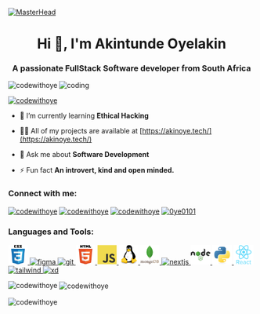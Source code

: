 [![MasterHead](https://media2.giphy.com/media/zhxGnB66MyK4iczQYy/giphy.gif?cid=ecf05e4775ezch201k91qu723e34ud4iamtb9ljip1hn9mni&ep=v1_gifs_search&rid=giphy.gif&ct=g)](https://akinoye.tech)
<h1 align="center">Hi 👋, I'm Akintunde Oyelakin</h1>
<h3 align="center">A passionate FullStack Software developer from South Africa</h3>
<img align="right" alt="coding" width="400" src="https://gifdb.com/images/high/monkey-laptop-coding-miys12p5izw3s11s.webp">


<p align="left"> <img src="https://komarev.com/ghpvc/?username=codewithoye&label=Profile%20views&color=0e75b6&style=flat" alt="codewithoye" /> </p>

<p align="left"> <a href="https://twitter.com/codewithoye" target="blank"><img src="https://img.shields.io/twitter/follow/codewithoye?logo=twitter&style=for-the-badge" alt="codewithoye" /></a> </p>

- 🌱 I’m currently learning **Ethical Hacking**

- 👨‍💻 All of my projects are available at [https://akinoye.tech/](https://akinoye.tech/)

- 💬 Ask me about **Software Development**

- ⚡ Fun fact **An introvert, kind and open minded.**

<h3 align="left">Connect with me:</h3>
<p align="left">
<a href="https://twitter.com/codewithoye" target="blank"><img align="center" src="https://raw.githubusercontent.com/rahuldkjain/github-profile-readme-generator/master/src/images/icons/Social/twitter.svg" alt="codewithoye" height="30" width="40" /></a>
<a href="https://fb.com/codewithoye" target="blank"><img align="center" src="https://raw.githubusercontent.com/rahuldkjain/github-profile-readme-generator/master/src/images/icons/Social/facebook.svg" alt="codewithoye" height="30" width="40" /></a>
<a href="https://instagram.com/codewithoye" target="blank"><img align="center" src="https://raw.githubusercontent.com/rahuldkjain/github-profile-readme-generator/master/src/images/icons/Social/instagram.svg" alt="codewithoye" height="30" width="40" /></a>
<a href="https://discord.gg/0ye0101" target="blank"><img align="center" src="https://raw.githubusercontent.com/rahuldkjain/github-profile-readme-generator/master/src/images/icons/Social/discord.svg" alt="0ye0101" height="30" width="40" /></a>
</p>

<h3 align="left">Languages and Tools:</h3>
<p align="left"> <a href="https://www.w3schools.com/css/" target="_blank" rel="noreferrer"> <img src="https://raw.githubusercontent.com/devicons/devicon/master/icons/css3/css3-original-wordmark.svg" alt="css3" width="40" height="40"/> </a> <a href="https://www.figma.com/" target="_blank" rel="noreferrer"> <img src="https://www.vectorlogo.zone/logos/figma/figma-icon.svg" alt="figma" width="40" height="40"/> </a> <a href="https://git-scm.com/" target="_blank" rel="noreferrer"> <img src="https://www.vectorlogo.zone/logos/git-scm/git-scm-icon.svg" alt="git" width="40" height="40"/> </a> <a href="https://www.w3.org/html/" target="_blank" rel="noreferrer"> <img src="https://raw.githubusercontent.com/devicons/devicon/master/icons/html5/html5-original-wordmark.svg" alt="html5" width="40" height="40"/> </a> <a href="https://developer.mozilla.org/en-US/docs/Web/JavaScript" target="_blank" rel="noreferrer"> <img src="https://raw.githubusercontent.com/devicons/devicon/master/icons/javascript/javascript-original.svg" alt="javascript" width="40" height="40"/> </a> <a href="https://www.linux.org/" target="_blank" rel="noreferrer"> <img src="https://raw.githubusercontent.com/devicons/devicon/master/icons/linux/linux-original.svg" alt="linux" width="40" height="40"/> </a> <a href="https://www.mongodb.com/" target="_blank" rel="noreferrer"> <img src="https://raw.githubusercontent.com/devicons/devicon/master/icons/mongodb/mongodb-original-wordmark.svg" alt="mongodb" width="40" height="40"/> </a> <a href="https://nextjs.org/" target="_blank" rel="noreferrer"> <img src="https://cdn.worldvectorlogo.com/logos/nextjs-2.svg" alt="nextjs" width="40" height="40"/> </a> <a href="https://nodejs.org" target="_blank" rel="noreferrer"> <img src="https://raw.githubusercontent.com/devicons/devicon/master/icons/nodejs/nodejs-original-wordmark.svg" alt="nodejs" width="40" height="40"/> </a> <a href="https://www.python.org" target="_blank" rel="noreferrer"> <img src="https://raw.githubusercontent.com/devicons/devicon/master/icons/python/python-original.svg" alt="python" width="40" height="40"/> </a> <a href="https://reactjs.org/" target="_blank" rel="noreferrer"> <img src="https://raw.githubusercontent.com/devicons/devicon/master/icons/react/react-original-wordmark.svg" alt="react" width="40" height="40"/> </a> <a href="https://tailwindcss.com/" target="_blank" rel="noreferrer"> <img src="https://www.vectorlogo.zone/logos/tailwindcss/tailwindcss-icon.svg" alt="tailwind" width="40" height="40"/> </a> <a href="https://www.adobe.com/products/xd.html" target="_blank" rel="noreferrer"> <img src="https://cdn.worldvectorlogo.com/logos/adobe-xd.svg" alt="xd" width="40" height="40"/> </a> </p>

<p><img align="left" src="https://github-readme-stats.vercel.app/api/top-langs?username=codewithoye&show_icons=true&locale=en&layout=compact" alt="codewithoye" /></p>

<p>&nbsp;<img align="center" src="https://github-readme-stats.vercel.app/api?username=codewithoye&show_icons=true&locale=en" alt="codewithoye" /></p>

<p><img align="center" src="https://github-readme-streak-stats.herokuapp.com/?user=codewithoye&" alt="codewithoye" /></p>


